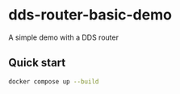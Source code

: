 # dds-router-basic-demo

A simple demo with a DDS router

## Quick start

```bash
docker compose up --build
```